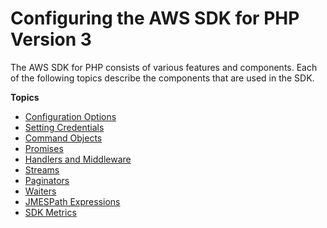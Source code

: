 # Configuring the AWS SDK for PHP Version 3<a name="guide_index"></a>

The AWS SDK for PHP consists of various features and components\. Each of the following topics describe the components that are used in the SDK\.

**Topics**
+ [Configuration Options](guide_configuration.md)
+ [Setting Credentials](guide_credentials.md)
+ [Command Objects](guide_commands.md)
+ [Promises](guide_promises.md)
+ [Handlers and Middleware](guide_handlers-and-middleware.md)
+ [Streams](guide_streams.md)
+ [Paginators](guide_paginators.md)
+ [Waiters](guide_waiters.md)
+ [JMESPath Expressions](guide_jmespath.md)
+ [SDK Metrics](guide_sdk-metrics.md)